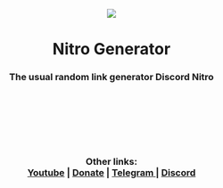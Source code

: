 <p align="center">
  <img src="https://www.digiseller.ru/preview/1084128/p1_3491691_e2120529.png">
</p>
<h1 align="center">
  <b>Nitro Generator</b>
</h1>


 <p align="center">   
<h3 align="center">
  <b>The usual random link generator Discord Nitro
<h2 align="center">
</h2>
⠀⠀
<h2 align="center">
</h2>
⠀⠀
<h4 align="center">


<p align="center">
  <b>Other links: </b><br>
  <a href="https://www.youtube.com/channel/UCM6InRH22Xno8nywrZnbhLA">Youtube</a> |
  <a href="https://www.donationalerts.com/r/itzkeeni">Donate</a> |
  <a href="https://t.me/keenitelega">Telegram </a>|
  <a href="https://discord.gg/knPVuaR3Kg">Discord</a>
  <br><br>
</p>
